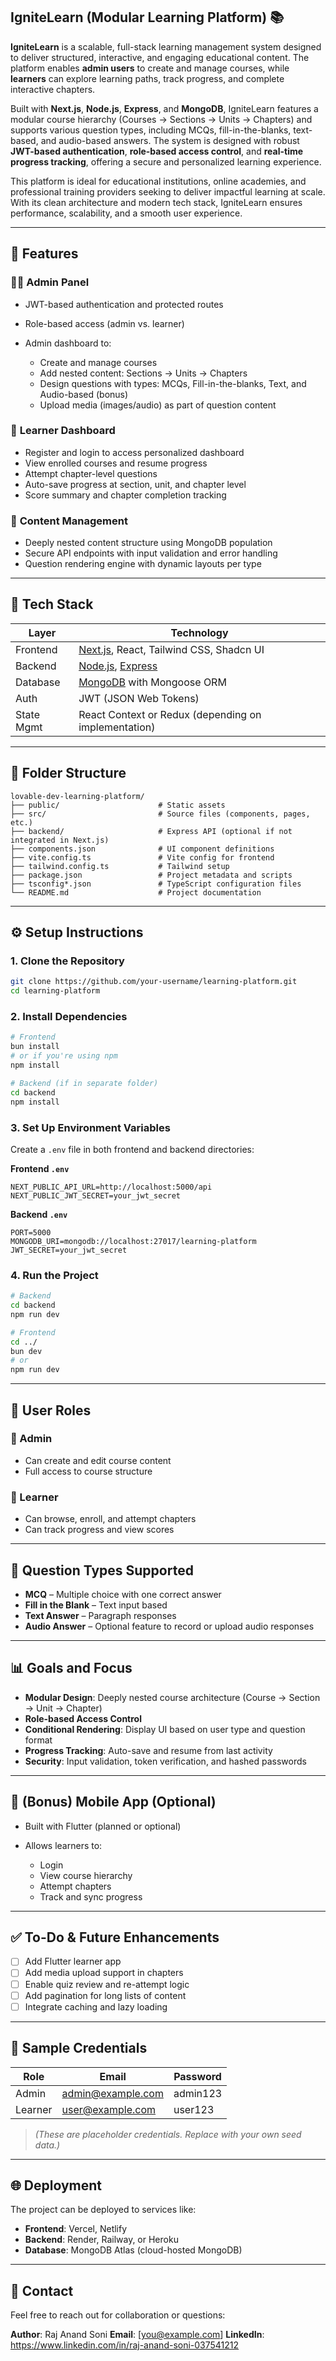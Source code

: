 ## **IgniteLearn (Modular Learning Platform)** 📚

**IgniteLearn** is a scalable, full-stack learning management system designed to deliver structured, interactive, and engaging educational content. The platform enables **admin users** to create and manage courses, while **learners** can explore learning paths, track progress, and complete interactive chapters.

Built with **Next.js**, **Node.js**, **Express**, and **MongoDB**, IgniteLearn features a modular course hierarchy (Courses → Sections → Units → Chapters) and supports various question types, including MCQs, fill-in-the-blanks, text-based, and audio-based answers. The system is designed with robust **JWT-based authentication**, **role-based access control**, and **real-time progress tracking**, offering a secure and personalized learning experience.

This platform is ideal for educational institutions, online academies, and professional training providers seeking to deliver impactful learning at scale. With its clean architecture and modern tech stack, IgniteLearn ensures performance, scalability, and a smooth user experience.

---

## 🚀 Features

### 👨‍🏫 **Admin Panel**

* JWT-based authentication and protected routes
* Role-based access (admin vs. learner)
* Admin dashboard to:

  * Create and manage courses
  * Add nested content: Sections → Units → Chapters
  * Design questions with types: MCQs, Fill-in-the-blanks, Text, and Audio-based (bonus)
  * Upload media (images/audio) as part of question content

### 📘 **Learner Dashboard**

* Register and login to access personalized dashboard
* View enrolled courses and resume progress
* Attempt chapter-level questions
* Auto-save progress at section, unit, and chapter level
* Score summary and chapter completion tracking

### 🧠 **Content Management**

* Deeply nested content structure using MongoDB population
* Secure API endpoints with input validation and error handling
* Question rendering engine with dynamic layouts per type

---

## 🧰 Tech Stack

| Layer      | Technology                                                        |
| ---------- | ----------------------------------------------------------------- |
| Frontend   | [Next.js](https://nextjs.org/), React, Tailwind CSS, Shadcn UI    |
| Backend    | [Node.js](https://nodejs.org/), [Express](https://expressjs.com/) |
| Database   | [MongoDB](https://www.mongodb.com/) with Mongoose ORM             |
| Auth       | JWT (JSON Web Tokens)                                             |
| State Mgmt | React Context or Redux (depending on implementation)              |

---

## 📁 Folder Structure

```
lovable-dev-learning-platform/
├── public/                      # Static assets
├── src/                         # Source files (components, pages, etc.)
├── backend/                     # Express API (optional if not integrated in Next.js)
├── components.json              # UI component definitions
├── vite.config.ts               # Vite config for frontend
├── tailwind.config.ts           # Tailwind setup
├── package.json                 # Project metadata and scripts
├── tsconfig*.json               # TypeScript configuration files
└── README.md                    # Project documentation
```

---

## ⚙️ Setup Instructions

### 1. Clone the Repository

```bash
git clone https://github.com/your-username/learning-platform.git
cd learning-platform
```

### 2. Install Dependencies

```bash
# Frontend
bun install
# or if you're using npm
npm install

# Backend (if in separate folder)
cd backend
npm install
```

### 3. Set Up Environment Variables

Create a `.env` file in both frontend and backend directories:

**Frontend `.env`**

```env
NEXT_PUBLIC_API_URL=http://localhost:5000/api
NEXT_PUBLIC_JWT_SECRET=your_jwt_secret
```

**Backend `.env`**

```env
PORT=5000
MONGODB_URI=mongodb://localhost:27017/learning-platform
JWT_SECRET=your_jwt_secret
```

### 4. Run the Project

```bash
# Backend
cd backend
npm run dev

# Frontend
cd ../
bun dev
# or
npm run dev
```

---

## 👥 User Roles

### 🔐 Admin

* Can create and edit course content
* Full access to course structure

### 📗 Learner

* Can browse, enroll, and attempt chapters
* Can track progress and view scores

---

## 🧪 Question Types Supported

* **MCQ** – Multiple choice with one correct answer
* **Fill in the Blank** – Text input based
* **Text Answer** – Paragraph responses
* **Audio Answer** – Optional feature to record or upload audio responses

---

## 📊 Goals and Focus

* **Modular Design**: Deeply nested course architecture (Course → Section → Unit → Chapter)
* **Role-based Access Control**
* **Conditional Rendering**: Display UI based on user type and question format
* **Progress Tracking**: Auto-save and resume from last activity
* **Security**: Input validation, token verification, and hashed passwords

---

## 📱 (Bonus) Mobile App (Optional)

* Built with Flutter (planned or optional)
* Allows learners to:

  * Login
  * View course hierarchy
  * Attempt chapters
  * Track and sync progress

---

## ✅ To-Do & Future Enhancements

* [ ] Add Flutter learner app
* [ ] Add media upload support in chapters
* [ ] Enable quiz review and re-attempt logic
* [ ] Add pagination for long lists of content
* [ ] Integrate caching and lazy loading

---

## 📝 Sample Credentials

| Role    | Email                                         | Password |
| ------- | --------------------------------------------- | -------- |
| Admin   | [admin@example.com](mailto:admin@example.com) | admin123 |
| Learner | [user@example.com](mailto:user@example.com)   | user123  |

> *(These are placeholder credentials. Replace with your own seed data.)*

---

## 🌐 Deployment

The project can be deployed to services like:

* **Frontend**: Vercel, Netlify
* **Backend**: Render, Railway, or Heroku
* **Database**: MongoDB Atlas (cloud-hosted MongoDB)

---

## 📩 Contact

Feel free to reach out for collaboration or questions:

**Author**: Raj Anand Soni
**Email**: \[[you@example.com](mailto:sonirajanand677@gmail.com)]
**LinkedIn**: https://www.linkedin.com/in/raj-anand-soni-037541212 
